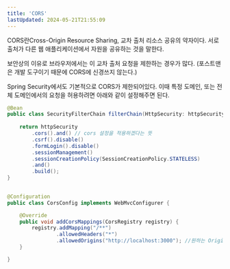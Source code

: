 ```yaml
---
title: 'CORS'
lastUpdated: 2024-05-21T21:55:09
---
```


CORS란Cross-Origin Resource Sharing, 교차 출처 리소스 공유의 약자이다. 서로 출처가 다른 웹 애플리케이션에서 자원을 공유하는 것을 말한다.

보안상의 이유로 브라우저에서는 이 교차 출처 요청을 제한하는 경우가 많다. (포스트맨은 개발 도구이기 때문에 CORS에 신경쓰지 않는다.)

Spring Security에서도 기본적으로 CORS가 제한되어있다. 이때 특정 도메인, 또는 전체 도메인에서의 요청을 허용하려면 아래와 같이 설정해주면 된다.

```java
@Bean
public class SecurityFilterChain filterChain(HttpSecurity: httpSecurity)  {
        
    return httpSecurity
        .cors().and() // cors 설정을 적용하겠다는 뜻
        .csrf().disable()
        .formLogin().disable()
        .sessionManagement()
        .sessionCreationPolicy(SessionCreationPolicy.STATELESS)
        .and()
        .build();
}
    
```

```java
@Configuration
public class CorsConfig implements WebMvcConfigurer {

    @Override
    public void addCorsMappings(CorsRegistry registry) {
        registry.addMapping("/**")
                .allowedHeaders("*")
                .allowedOrigins("http://localhost:3000"); //원하는 Origin을 적어준다
    }

}
```
